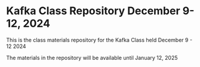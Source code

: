 # Kafka Class Repository December 9-12, 2024

This is the class materials repository for the Kafka Class held December 9 - 12 2024

The materials in the repository will be available until January 12, 2025

